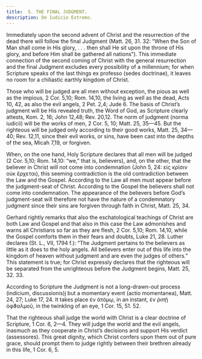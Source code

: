 ```yaml
---
title:  5. THE FINAL JUDGMENT.
description: De Iudicio Extremo.
---
```


Immediately upon the second advent of Christ and the resurrection of the dead there will follow the final Judgment (Matt. 26,  31. 32: “When the Son of Man shall come in His glory, . . . then  shall He sit upon the throne of His glory, and before Him shall  be gathered all nations”). This immediate connection of the  second coming of Christ with the general resurrection and the final  Judgment excludes every possibility of a millennium; for when  Scripture speaks of the last things ex professo (sedes doctrinae),  it leaves no room for a chiliastic earthly kingdom of Christ. 

Those who will be judged are all men without exception, the  pious as well as the impious, 2 Cor. 5,10; Rom. 14,10, the living  as well as the dead, Acts 10, 42, as also the evil angels, 2 Pet. 2,4;  Jude 6. The basis of Christ’s judgment will be His revealed truth,  the Word of God, as Scripture clearly attests, Kom. 2, 16; John  12,48; Rev. 20,12. The norm of judgment (norma iudicii) will  be the works of men, 2 Cor. 5, 10; Matt. 25, 35—45. But the  righteous will be judged only according to their good works, Matt.  25, 34—40; Rev. 12,11, since their evil works, or sins, have been  cast into the depths of the sea, Micah 7,19, or forgiven. 

When, on the one hand, Holy Scripture declares that all men  will be judged (2 Cor. 5,10; Rom. 14,10: “we,” that is, believers),  and, on the other, that the believer in Christ will not come into  condemnation (John 5, 24: εἰς κρίσιν οὐκ ἔρχεται), this seeming  contradiction is the old contradiction between the Law and the  Gospel. According to the Law all men must appear before the  judgment-seat of Christ. According to the Gospel the believers  shall not come into condemnation. The appearance of the believers before God’s judgment-seat will therefore not have the  nature of a condemnatory judgment since their sins are forgiven  through faith in Christ, Matt. 25, 34. 

Gerhard rightly remarks that also the eschatological teachings  of Christ are both Law and Gospel and that also in this case the  Law admonishes and warns all Christians so far as they are flesh, 2 Cor. 5,10; Rom. 14,10, while the Gospel comforts them in their  fears and doubts, Luke 21, 28. Luther declares (St. L., VII,  1794 f.): “The Judgment pertains to the believers as little as it  does to the holy angels. All believers enter out of this life into  the kingdom of heaven without judgment and are even the judges  of others.” This statement is true; for Christ expressly declares  that the righteous will be separated from the unrighteous before  the Judgment begins, Matt. 25, 32. 33. 

According to Scripture the Judgment is not a long-drawn-out  process (indicium, discussionis)j but a momentary event (actio  momentanea), Matt. 24, 27; Luke 17, 24. It takes place ἐν ἀτόμῳ, in an instant, ἐν ῥιπῇ ὀφϑαλμοῦ, in the twinkling of an eye,  1 Cor. 15, 51. 52. 

That the righteous shall judge the world with Christ is a clear  doctrine of Scripture, 1 Cor. 6, 2—4. They will judge the world  and the evil angels, inasmuch as they cooperate in Christ’s decisions and support His verdict (assessores). This great dignity,  which Christ confers upon them out of pure grace, should prompt  them to judge rightly between their brethren already in this life,  1 Cor. 6, 5. 
